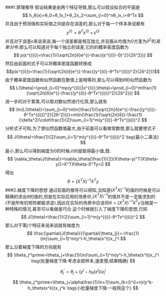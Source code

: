 ###1.原理推导
假设结果是由两个特征导致,那么可以假设拟合的平面是
$$
h_θ(x)=θ_0+θ_1x_1+θ_2x_2=\sum_{i=0}^nθ_ix_i=θ^Tx
$$
并且由于预测值和实际值之间是存在误差的,那么对于每一个样本来说都有
$$
y^{(i)}=θ^Tx^{(i)}+\epsilon^{(i)}
$$
并且对于误差$ε$来说来说,每一个误差都是相互独立,并且服从均值为0方差为$δ^2$的*高斯分布*.那么可以知道对于每个独立的误差,它的的概率密度函数为
$$
p(ε^{(i)})=\frac{1}{\sqrt{2π}δ}e^{(-\frac{(ε^{(i)}-0)^2}{2δ^2})}
$$
然后由前面的式子可以将概率密度函数转换成
$$p(ε^{(i)})=\frac{1}{\sqrt{2π}δ}e^{(-\frac{(y^{(i)}-θ^Tx^{(i)})^2}{2δ^2})}$$
由于概率密度函数和似然函数在数值上是相等的,那么可以得到$\theta$的似然函数为
$$
L(\theta)=\prod_{i=0}^mp(y^{(i)}|x^{(i)};\theta)=\prod_{i=0}^m\frac{1}{\sqrt{2π}δ}e^{(-\frac{(y^{(i)}-θ^Tx^{(i)})^2}{2δ^2})}
$$
进一步的对于累乘,可以取对数似然进行化简,那么就有
$$
\ln{L(\theta)}=\sum_{i=0}^m\ln{\frac{1}{\sqrt{2π}δ}e^{(-\frac{(y^{(i)}-θ^Tx^{(i)})^2}{2δ^2})}}=m\ln{\frac{1}{\sqrt{2π}δ}}-\frac{1}{\delta^2}\cdot\frac{1}{2}\sum_{i=1}^m(y^{(i)}-θ^Tx^{(i)})^2
$$
分析式子可知,为了使似然函数值最大,由于前面可以看做常数想,那么就要使式子
$$
J(\theta)=\frac{1}{2}\sum_{i=1}^m(y^{(i)}-θ^Tx^{(i)})^2 \tag{最小二乘法}
$$
最小,那么可以得到梯度为0的时候$J(\theta)$就取得最小值,既:
$$
\nabla_\theta{J(\theta)}=\nabla_\theta[\frac{1}{2}(X\theta-y)^T(X\theta-y)]=X^TX\theta-X^Ty=0
$$
得出
$$
\theta=(X^TX)^{-1}X^Ty
$$
###2.梯度下降的思想
通过前面的推导可以得知,当知道$(X^TX)^{-1}$的值的时候是可以精确的求出$\theta$的值的,但是在实际应用的场景中,$(X^TX)^{-1}$的值并不是一定能求到的(不是所有的矩阵都能求逆).因此在实际的场景中应该将$\theta=(X^TX)^{-1}X^Ty$当做是一种特殊的情况,甚至可以看做是巧合.这个时候就引入了梯度下降的思想,已知
$$
J(\theta)=\frac{1}{2}\sum_{i=1}^m(y^{(i)}-θ^Tx^{(i)})^2
$$
那么对于第j个特征来说来说就有梯度为
$$
\frac{\partial{J(\theta)}}{\partial{\theta_j}}=-\frac{1}{m}\sum_{i=1}^m(y^i-h_\theta(x^i))x_j^i
$$
那么沿着梯度下降的方向就有
$$
\theta_j^\prime=\theta_j+\frac{1}{m}\sum_{i=1}^m(y^i-h_\theta(x^i))x_j^i \tag{批量梯度下降:考虑全部样本,速度慢,结果精确}
$$

$$
\theta_j^\prime=\theta_j+(y^i-h_\theta(x^i))x_j^i
\tag{随机梯度下降:每次一个样本,速度快,结果看脸}
$$

$$
\theta_j^\prime=\theta_j+\alpha\frac{1}{n+1}\sum_{k=i}^{i+n}(y^k-h_\theta(x^k))x_j^k \tag{小批量梯度下降:一般用这个}
$$
